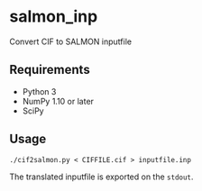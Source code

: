 # salmon_inp

Convert CIF to SALMON inputfile

## Requirements

 - Python 3
 - NumPy 1.10 or later
 - SciPy

 ## Usage

 ```
 ./cif2salmon.py < CIFFILE.cif > inputfile.inp
 ```

The translated inputfile is exported on the `stdout`.
